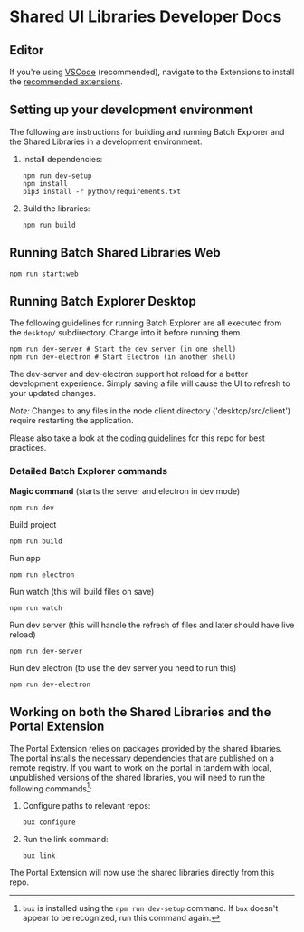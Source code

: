 # Shared UI Libraries Developer Docs

## Editor

If you're using [VSCode](https://code.visualstudio.com/) (recommended), navigate to the Extensions to install the [recommended extensions](/.vscode/extensions.json).

## Setting up your development environment

The following are instructions for building and running Batch Explorer and the Shared Libraries in a development environment.

1. Install dependencies:

    ```shell
    npm run dev-setup
    npm install
    pip3 install -r python/requirements.txt
    ```

2. Build the libraries:

    ```shell
    npm run build
    ```

## Running Batch Shared Libraries Web

```shell
npm run start:web
```

## Running Batch Explorer Desktop

The following guidelines for running Batch Explorer are all executed from the `desktop/` subdirectory. Change into it before running them.

```shell
npm run dev-server # Start the dev server (in one shell)
npm run dev-electron # Start Electron (in another shell)
```

The dev-server and dev-electron support hot reload for a better development experience. Simply saving a file will cause the UI to refresh to your updated changes.

*Note:* Changes to any files in the node client directory ('desktop/src/client') require restarting the application.

Please also take a look at the [coding guidelines](desktop/coding-guidelines.md) for this repo for best practices.

### Detailed Batch Explorer commands

**Magic command** (starts the server and electron in dev mode)

```shell
npm run dev
```

Build project

```shell
npm run build
```

Run app

```shell
npm run electron
```

Run watch (this will build files on save)

```shell
npm run watch
```

Run dev server (this will handle the refresh of files and later should have live reload)

```shell
npm run dev-server
```

Run dev electron (to use the dev server you need to run this)

```shell
npm run dev-electron
```

## Working on both the Shared Libraries and the Portal Extension

The Portal Extension relies on packages provided by the shared libraries. The portal installs the necessary dependencies that are published on a remote registry. If you want to work on the portal in tandem with local, unpublished versions of the shared libraries, you will need to run the following commands[^bux]:

1. Configure paths to relevant repos:

    ```shell
    bux configure
    ```

2. Run the link command:

    ```shell
    bux link
    ```

The Portal Extension will now use the shared libraries directly from this repo.

<!-- Footnotes -->

 [^bux]: `bux` is installed using the `npm run dev-setup` command. If `bux` doesn't appear to be recognized, run this command again.
